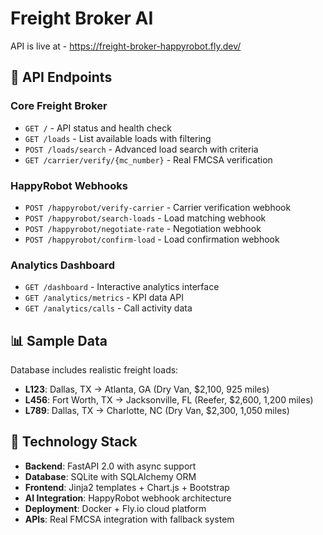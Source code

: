 # Freight Broker AI

API is live at - https://freight-broker-happyrobot.fly.dev/


## 🎯 API Endpoints

### Core Freight Broker
- `GET /` - API status and health check
- `GET /loads` - List available loads with filtering
- `POST /loads/search` - Advanced load search with criteria
- `GET /carrier/verify/{mc_number}` - Real FMCSA verification

### HappyRobot Webhooks
- `POST /happyrobot/verify-carrier` - Carrier verification webhook
- `POST /happyrobot/search-loads` - Load matching webhook  
- `POST /happyrobot/negotiate-rate` - Negotiation webhook
- `POST /happyrobot/confirm-load` - Load confirmation webhook

### Analytics Dashboard
- `GET /dashboard` - Interactive analytics interface
- `GET /analytics/metrics` - KPI data API
- `GET /analytics/calls` - Call activity data

## 📊 Sample Data
Database includes realistic freight loads:
- **L123**: Dallas, TX → Atlanta, GA (Dry Van, $2,100, 925 miles)
- **L456**: Fort Worth, TX → Jacksonville, FL (Reefer, $2,600, 1,200 miles)
- **L789**: Dallas, TX → Charlotte, NC (Dry Van, $2,300, 1,050 miles)

## 🔧 Technology Stack
- **Backend**: FastAPI 2.0 with async support
- **Database**: SQLite with SQLAlchemy ORM
- **Frontend**: Jinja2 templates + Chart.js + Bootstrap
- **AI Integration**: HappyRobot webhook architecture  
- **Deployment**: Docker + Fly.io cloud platform
- **APIs**: Real FMCSA integration with fallback system

